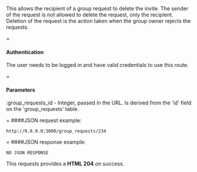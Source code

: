 This allows the recipient of a group request to delete the invite. The sender of the request is not allowed to delete the request, only the recipient. Deletion of the request is the action taken when the group owner rejects the requests.

=
#### Authentication
The user needs to be logged in and have valid credentials to use this route.

=
#### Parameters
:group_requests_id - Integer, passed in the URL. Is derived from the 'id' field on the 'group_requests' table.

=
####JSON request example:
```
http://0.0.0.0:3000/group_requests/234
```

=
####JSON response example:

```
NO JSON RESPONSE
```

This requests provides a <strong>HTML 204</strong> on success.